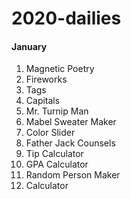 # 2020-dailies

#### January
   1. Magnetic Poetry
   2. Fireworks
   3. Tags
   4. Capitals
   5. Mr. Turnip Man
   6. Mabel Sweater Maker
   7. Color Slider
   8. Father Jack Counsels
   9. Tip Calculator
   10. GPA Calculator
   11. Random Person Maker
   12. Calculator
